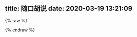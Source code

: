 title: 随口胡说
date: 2020-03-19 13:21:09
---


<script src="https://cdn.jsdelivr.net/npm/jquery@3.2.1/dist/jquery.min.js"></script>
<script>
    var appID="091PTJVtHs0SgCL7aYyiMffR-MdYXbMMI";
    var appKEY="P76xlgEUy82LoiAdw3b3Awce";
    var per=2;
    var lazy=1;
    var slanguage="zh";
    var bgimg="https://assets.cyfan.top/file/CYF-PicBed/pic/img/13.jpg";
    var atemoji_array={
            huaji: "https://cdn.jsdelivr.net/gh/moezx/cdn@3.1.9/img/Sakura/images/smilies/icon_huaji.gif",
            baiyan:"https://cdn.jsdelivr.net/gh/Artitalk/Artitalk-emoji/baiyan.png",
            bishi:"https://cdn.jsdelivr.net/gh/Artitalk/Artitalk-emoji/bishi.png",
            bizui:"https://cdn.jsdelivr.net/gh/Artitalk/Artitalk-emoji/bizui.png",
            chan:"https://cdn.jsdelivr.net/gh/Artitalk/Artitalk-emoji/chan.png"
      }
</script>

{% raw %}
<div id="artitalk_main"></div>
{% endraw %}
<script type="text/javascript" src="https://cdn.jsdelivr.net/npm/artitalk"></script>



<!--
# 原因：

Hexo作为静态博客 ~~唯一~~ 的问题就是不想静态博客那样快捷的发牢骚,如果作为博文又搞得博客像怨妇篇一样,所以干脆新建了这个文档.
<details>
<summary> -2020</summary>
 
 <details>
<summary> --奇妙的七月</summary>

#### ---2日
 
泪目了，破解Xuehai平板被抓了，哭了哭了 ![](https://img.cyfan.top/pic/moji/stick_60.png) 
 
</details>
 
<details>
<summary> --<span class="heimu">蕉</span>焦灼的六月</summary>

### ---29日

眼睛瞎了看不见？~~意大利炮轰眼睛！~~

额咳咳，那么你可以看到，在最近的一篇文章里，图片被压缩的惨不忍睹。

然而这有必要，因为自从我把一张5MB的图片有损压缩80%后，正常看上去几乎不便，大小只有50kb。

不过呢,正常情况下以后不会压那么狠了，正常图片压缩成原来的60%，头图压缩成80%，这样既节省空间也方便加载。

之所以不用webp,是因为我用的LazyLoad与webp不兼容;嗯.

GoogleAdsense通过了【我的天哪，提交了将近4个月才过审】，不过放心，我也很厌烦那种一大堆广告铺天盖地的，我的广告只有一个，蜗居在评论框下面，并且采用懒加载，完全不会拖慢加载速度。

Google分析报告指出js拖速度导致字体显示慢。 `font-disply` 据说不错,就剩下一天了,明天就去学校了,今天把这个解决.

CloudFlare的 `Rocket-Loader` 可以优化js,但是链接不是本站 `/cdn-cgi` ,而是 `ajax.cloudflare.com` ,这让我直接打消这个念头 


### ---28日

有必要对图片进行压缩了。

刚才试了一下PicGo中的 `picgo-plugin-sharp` 效果十分显著，一张4MB的jpg图片压成Webp之后就只有300kb，而且图片质量几乎不变。

Google分析也很明确指出了,图片太大是得分低的最主要原因：

![](https://img.cyfan.top/pic/postpic/20200628101723.JPG)

~~好在PicGo有这样一插件，以牺牲不到2s的CPU时间换来访客的舒适度还是很划算的。~~

然而比较恼火，ios的Safari中如果有懒加载，webp就会加载不出来，而jpg可以，这就很人类疑惑行为。最终采用了tinyjpg和Caesium压缩。

### ---27日

中考考完了<img src="https://img.cyfan.top/pic/moji/%E9%95%BF%E8%8D%89.png">，忙里偷闲对网站做了很多小更改，比较大的如

- 修改IPFS快速上传与镜像二合一
- 建立CDN介绍页面
- 通过CloudFlareCDNAPI几乎无耗时获取用户侧信息
- 将博客部署成 `travis-ci` ，实现在线更新博客<span class="heimu">省得在学校无法更新博客</span>.[然而比较令人难堪的是，博客nodejs拓展特别多，git上传了将近一个小时，不过接下来更新博客就不用那么麻烦了]<img src="https://travis-ci.com/ChenYFan/blog.svg?branch=master">【以及CloudFlare缓存更新速度有点难堪】

过几天在扯吧，现在回去潜水了<img src="https://img.cyfan.top/pic/moji/huaji.gif">

其实也是方便了我在手机端进行修改，额，不过手机端打字确实不是很舒服，还是电脑为主力。

</details>
<details>
<summary> --痛苦的五月</summary>

#### ---23日

~~WTM~~，GoogleDrive如果用GDindex，正常下载大文件或视频也就算了，下载一个2MB的文件居然要杀毒！神奇算法居然一次杀毒要10秒！！！更令人666的是，大文件不杀毒，小文件杀的的飞起！没杀完直接给404？！？！
最让我无语的是，这个功能取消不了...<img src="https://img.cyfan.top/pic/moji/lh.jpg">
这就导致在16-23日间博客图片迟迟打不开的原因
Workers更是在后台爆异常，严重拖慢了速度。
<img src="https://img.cyfan.top/pic/post/pasted-205.png" height=45% width=45%>
简称：脑阔疼。

目前所有图片已迁移至OneDrive，自己下载速度大概有500kb/s，用的是ODM搭建与Tencent的SCF，好像OneDrive也就5GB，要求不大，能拿来图床就行了，反正视频照样走GDrive。

因为获取到后就直接走302跳转到微软直链下载，效率是差了点，不过比走GDrive（20s）或Github（12s），平均下来只要6s就够了，小图片秒开，况且OneDrive可以映射在Windows里成为一个硬盘，正常做图床还方便修改，足够了。

SCF的收费相当良心，前面免费额度估计是用不完的，反正我又不是拿来做网盘，就是个图床，能走40万GBs100万次，对于我这个小博主来说，基本不太可能，当然，各位大侠手下留情，我似乎没招惹什么人吧。
<img src="https://img.cyfan.top/pic/post/pasted-205.jpg" height=45% width=45%>

换图床的好处就是大大减少了走Githubpages流量，因为我整个博客不带图片只有15MB，可以算作轻巧了。

不过脑子一抽把SCF选到硅谷去了，欸欸欸，下次有空再换到东京香港吧，下周期中考试过了先。



#### ---16日

一个月下来，感觉和池里头那几头大王八一样，整天划水摸鱼。
啊啊啊啊啊啊，29号期中考试啊啊啊啊，我摸鱼的日子又要到头了么？
还有因为疫情原因，我的创新班暑假就放一星期！！！啊啊啊啊啊啊哭了哭了，感觉我要无限拖更了呜呜呜。
我要死了呜呜呜呜呜。
趁死之前把图床换到GoogleDrive直链网盘上，省得走Github和CloudFlare速度太慢了，还浪费Github空间，以下是截图：
替换图床前：
<img src="https://img.cyfan.top/pic/post/pasted-196.jpg" height=45% width=45%>
<img src="https://img.cyfan.top/pic/post/pasted-197.jpg" height=45% width=45%>
<img src="https://img.cyfan.top/pic/post/pasted-198.jpg" height=45% width=45%>
<img src="https://img.cyfan.top/pic/post/pasted-199.jpg" height=45% width=45%>
替换图床后：
<img src="https://img.cyfan.top/pic/post/pasted-200.jpg" height=45% width=45%>
<img src="https://img.cyfan.top/pic/post/pasted-201.jpg" height=45% width=45%>
<img src="https://img.cyfan.top/pic/post/pasted-202.jpg" height=45% width=45%>
<img src="https://img.cyfan.top/pic/post/pasted-203.jpg" height=45% width=45%>
 
我地妈呀，我居然有这么多图片！！！
<img src="https://img.cyfan.top/pic/post/pasted-204.jpg" height=45% width=45%>
幸好早点迁移过来了，(*≧︶≦))(￣▽￣* )ゞ
以后上传走Workers，至少不要走Github就行。


#### ---1日

累累累累，高中生活丰富多彩，五一长假日日忙碌。
求是楼[1]，求是楼，一跃解千愁，问君能有几多愁，恰似一江春水向东流。

[1]求是楼:温中最高的建筑,17层+一天线,目测高度将近100m.
</details>
<details>
<summary> --愚人的四月</summary>

#### ---11日


<img src="https://img.cyfan.top/pic/post/pasted-194.png" height=45% width=45%>

这下连个<kbd>忽略警告，继续访问</kbd>也没有了（つ﹏⊂）


#### ---2日

脑子好多了，就不鸽了，继续<span class="heimu">瞎几把</span>乱扯.

#### ---1日

生病了，不是新冠，就是作死外出淋了雨，感冒了，不咳嗽，有一点点发烧（37.7°C），头痛【一走路就感觉脑壳要裂开了】，手臂疼，手脚冰凉【别说我有没有肺炎，我现在咳都不咳，一咳就脑壳疼】，老是出冷汗，身体不适，博客暂停3天。

今天是愚人节，但我真的没心情和大家开玩笑，谢谢大家体谅。停更期间依旧会回复和添加友链，只不过时间没这么快了，谢谢大家体谅。
</details>
<details>
<summary> --中二的三月</summary>

#### ---23日
<details>
<summary> 塔拉里的故事（源自wikipedia特色词条）</summary>
出生	约1772年

逝世	1798年（约26岁）

职业	军人、街头艺人

塔拉里（法语：Tarrare或Tarare，约1772年－1798年）是位法国军人和艺人，以异乎寻常的饮食习惯闻名。他总是饥肠辘辘，能够吃下海量的肉类。由于父母实在供养不起，所以他十几岁时就离开了家。他与一帮小偷和妓女走遍法国，以招摇撞骗为生。他能吞下软木塞、石头、活的动物，以及满满一篮苹果。凭着这样的“技艺”，塔拉里到达巴黎，成为街头艺人。

第一次反法同盟建立后，塔拉里加入法国革命军。由于军粮无法满足胃口，他会吃掉排水沟甚至垃圾堆中能够找到的任何食物，但即便如此，他的情况还是随饥饿恶化。精疲力尽之下，塔拉里住进医院，工作人员开展一系列医学实验来研究他的食量。在此期间，他一顿就能吃掉15人量的食物，还吃掉了活猫、活蛇、活蜥蜴和小狗，甚至根本没嚼一口就吞掉一条鳗鱼。虽然食量惊人，但塔拉里的体型正常，而且除精神萎靡外也没有表现出任何精神类疾病迹象。

亚历山大·德·博阿尔内将军打算充分利用塔拉里的“才能”充当法国军队信使，先让他吞下文件，穿过敌军战线到达安全地点后再把文件从粪便中拉出来。不幸的是，塔拉里不会说德语，首次上路就被普鲁士军队所擒，受尽折磨后才回到法国军队。

经历这次教训后，塔拉里决定采取任何手段纠正自己的食欲问题，先后服用鸦片酊、烟丸、葡萄醋和水煮蛋。但这些治疗都以失败告终。医生无法让他控制饮食，饥饿的塔拉里会设法溜出医院，在水沟、垃圾堆以及屠夫的商店外搜寻下水，甚至意图喝下医院中其他病人的血，或是吃掉太平间的尸体。院方怀疑他吃掉了一个孩子，因此将塔拉里赶了出去。四年后，他出现在凡尔赛镇，患上严重的肺结核，之后又患上严重腹泻，于不久后去世。

# 童年和早期经历
1772年前后，塔拉里生于法国里昂附近的乡间[1][2][注 1]，具体出生日期已无从考证，甚至连“塔拉里”到底是其真名还是绰号都已无法确定[3]。

塔拉里从小胃口惊人，十几岁时，他已经能够在一天里吃掉四分之一头牛，重量几乎和他本人一样[4][5]。父母实在供养不起，只能把他赶出家门[1][6]。此后几年里，他跟随一帮窃贼和妓女走遍全国[7]，通过乞讨和偷窃获取食物[1]，之后成为职业骗子，在法国各地招摇撞骗为生[6][8]。塔拉里吃瓶塞、石头和活动物的举动吸引他人驻足观看，他还一个接一个大口吞掉整篮苹果[1][6]。他吃起食物来狼吞虎咽，特别喜欢吃蛇肉[2][8]。

1788年，塔拉里来到巴黎，成为街头艺人[6]。这段时间他的事业总体还算成功，但也有一次因表演过程中出现问题患上严重的肠梗阻[6]。围观的众人将他抬到医院，接受强力泻药治疗[6]。完全康复后，塔拉里提议现场表演，自称能吃掉医生的怀表和表链，吉罗（M. Giraud）医生对此不为所动，并警告塔拉里，如果真吃掉这些东西，自己就会把他剖开取回[6][8]。

# 外貌和行为
虽然食量异常之大，但塔拉里身型苗条、体重适中[9]。17岁时，他的体重只有45公斤[1][5]。据称，他有一头异常柔软的金发，嘴巴特别宽，一口牙齿严重变色[9]，几乎都看不出来哪里是嘴唇[10][11]。如果没有吃东西，他的皮肤会非常松弛，甚至可以把腹部的皮肤在腰部卷起来[9][10]。吃饱后，他的腹部会胀大得“像个巨大的气球”[6]。他脸颊的皮肤也很松弛，皱巴巴地挂在脸上，他可以在嘴里放进苹果或12个鸡蛋，这时脸上的皮肤才会完全伸展开来[11][12]。他的体温总是很高，大汗淋漓，而且一直散发出狐臭[9][11]，根据记载，塔拉里的狐臭非常严重，他人只要走到20步以内就无法忍受[11]。同时这种体臭还会在他进食后加剧[10][11]，他的眼睛和脸颊会布满血丝[9]，别人还能看到他身上散发出蒸汽[11]。他还会变得昏昏欲睡，睡觉期间会大声打嗝，下巴还有吞咽动作[11]。他还患有慢性腹泻，据称排便“臭到超乎所有人的想象”[11]。虽大量摄入食物，但塔拉里并不会经常呕吐，体重也没有显著增长[13]。在他人眼里，塔拉里除食量惊人外没有明显的精神疾病或异常行为迹象[13]，只不过精神上较为萎靡不振而已[11][14]。

造成塔拉里食量如此之大的原因尚不清楚。虽然这一时期也存在其他类似行为的记录，但没有任何一起记录下来的现代多食症案例像他这样极端，而且除塔拉里外，也没有任何同时期病人死后有过验尸[15]。甲状腺功能亢进症可能诱发极大的食欲和体重快速下降，有专家推测，塔拉里的症状可能是因杏仁核或腹内侧核受损而导致，已知动物在伤及杏仁核或腹内侧核时会引发多食症[16]。

# 军旅生涯
第一次反法同盟建立后，塔拉里加入法国革命军[4][6]。不幸的是，军粮也无法满足他的胃口[6]。他会和战友一起外出执行任务，获得他人的口粮为回报，并在垃圾堆里寻找残羹剩饭[5]，但还是吃不饱[1]。精疲力尽的他被送进上莱茵省苏茨-上莱茵的部队医院[1]。虽然一人独得四人份口粮，但塔拉里还是饿得慌[8]，水槽或垃圾箱中的食物残渣他都不会放过[6]，还会吃掉其他病人吃剩的食物[1]，甚至潜入药剂师的房间偷吃膏药[1]。军医无法理解他何以会有如此之大的胃口，军队命令塔拉里留在部队医院，接受第九轻骑兵团外科医生考维尔（Dr. Courville[注 2]）、乔治·迪迪埃（George Didier），以及医院外科主任佩尔西男爵（Baron Percy）设计的生理学实验。[6]

“在他面前，猫和狗都落荒而逃，仿佛都意识到了他在准备要让它们迎接怎样的命运。”[9]

# 佩尔西男爵
考维尔和佩尔西决定检验塔拉里到底能吃掉多少食物。他们安排医院大门旁准备15名劳工分量的膳食，通常来说医院工作人员不会让塔拉里走到食物跟前，但这次考维尔允许病人不受他人干扰地走到台前[6]。塔拉里吃掉了整整两个大肉饼，几盘油脂和盐，还喝掉了15.14升牛奶，然后马上就倒头大睡[2][17]。考维尔发现，塔拉里的腹部膨胀起来并且绷紧，就像个大气球[6][17]。另一次测试是在他面前放了只活猫。塔拉里用牙齿撕开猫的腹部，先是喝掉血液，然后把除骨头外的整只猫都吃了下去，再把皮毛和皮肤呕吐出来[2][8]。此后，医院工作人员尝试过多种动物，如蛇、蜥蜴和小狗等，全被他吞下肚[9]，他还曾用牙齿咬碎鳗鱼的头，然后整条吞下肚[2]。

# 军队信使
在医院里当了几个月实验品后，军方打算让塔拉里继续服役[9]。考维尔医生非常希望能继续研究病人的饮食习性和消化系统，他向亚历山大·德·博阿尔内将军（General Alexandre de Beauharnais）建议，让塔拉里的“才干”为军队所用[9]。他先将文件放入木盒，让塔拉里吞下木盒，两天后，木盒出现在粪便中，里面的文件依然清晰可读[9][17]。考维尔于是向将军建议，让塔拉里充当军队信使，因为他可以“携带”文件通过敌区，即便搜身也无法发现[9]。

博阿尔内将军召集莱茵河集团军的各级指挥官，共同验证塔拉里的“工作能力”[9]。塔拉里成功吞下盒子，并获得一独轮车的公牛内脏作为奖励[2]，他马上就在一堆将军面前把这14公斤生牛肺和牛肝全吃掉了[9][18]。

经过这次成功的展示，塔拉里正式成为莱茵河集团军的间谍。博阿尔内将军对塔拉里用身体携带信件的能力深信不疑，但也担心其精神状态能否担此大任，所以一开始并不愿将重要军事文件交给他。[19]塔拉里的第一项任务是前去诺伊施塔特附近，给一位遭普鲁士人囚禁的法国上校捎信[9]。军方告诉塔拉里，他肚里文件的军事意义极大，但那实际上不过是博阿尔内将军写的便条，要求上校确认是否收到文件，如果收到，那么就把任何有关普鲁士军队动向的信息再传回来[19]。

塔拉里假扮成德国农民，借夜色掩护穿过普鲁士战线[19]。但由于他不会说德语[10]，因此当地居民很快就对他留上了神，还上报了普鲁士军方，塔拉里于是在兰道郊外被擒。普鲁士军人对他搜身检查，但没有发现任何疑点，面对敌人鞭打，塔拉里忠于使命、坚不吐实。[19]他被带到当地普鲁士军队指挥官佐格里将军（General Zoegli）面前，但仍然拒绝交待，因此入狱[19]。经过24小时的关押，塔拉里让步了，向敌人交待了传递信息的计策[19]。他被锁进茅房，木盒在被他吞下30小时后终于重见天日[17][19]。由于塔拉里先前声称自己带有至关重要的军事情报，因此佐格里将军在看到博阿尔内将军的“情报”后怒发冲冠，下令将塔拉里送上绞架，并且绞索都已经套到犯人脖子上[19][注 3]。但就在最后一刻，佐格里心软了，塔拉里被带离绞架后又经受了一顿痛打，然后在法军战线附近获释[19]。

# 治疗
间谍生涯出师不利之下，塔拉里开始竭尽全力避服兵役。他回到医院，向佩尔西表示愿接受任何治疗方案。[19]佩尔西先给病人试服鸦片酊，然后是葡萄醋和烟丸，但都无济于事[17][19]。接下来佩尔西又给塔拉里吃下大量水煮蛋，但这同样无法压制病人的食欲[20]。医生想方设法让塔拉里控制饮食，但都徒劳无功，他会设法溜出医院，在屠夫的店铺外搜寻下水，与流浪狗争抢排水沟、小巷和垃圾堆里的腐肉[2][17][20]。医院工作人员先后多次抓到他吸食正在放血病人的血液，还打算吃掉太平间的尸体[2][17]。其他医生认为塔拉里患有精神疾病，因此向佩尔西施压，要求将病人转送疯人院，但佩尔西仍然打算继续实验，所以塔拉里也继续留在部队医院[20]。

经过一段时日，有位14个月大的孩童失踪，院方立即怀疑到塔拉里的头上。这一次，佩尔西没有（或者也是无法）替病人辩护，医院工作人员将塔拉里赶了出去，他再也没有回来。[17][20]

# 逝世
4年后（1798年），凡尔赛镇一家医院有位名叫泰西（M. Tessier）的医生与佩尔西取得联络，称院中有位病人希望能见佩尔西一面。这个病人正是已经卧病在床、身体虚弱的塔拉里。[20]塔拉里告诉佩尔西，自己曾于两年前吞下一只金叉，相信正是因为这只金叉留在体内导致他现在如此虚弱，希望佩尔西能想办法把金叉弄出去。但佩尔西发现，病人实际上患有晚期肺结核。[20]一个月后，塔拉里开始持续不断地腹泻，并在不久后去世[20]。

尸体很快腐烂，医院的医生拒绝解剖[20]。但泰西却希望通过检查病人体内找到病因，而且他也好奇，那支金叉是不是真的留在塔拉里体内[20]。经过验尸，医生发现塔拉里的食道异常之宽，而且医生只需打开病人的下巴就能从宽阔的通道一直看到胃里[21]。医生还发现塔拉里的尸体里到处都有脓[17]，肝脏和胆囊都异常之大[17]，胃非常庞大，但到处都是溃疡[10]，胃占据了腹腔的大部分空间[17][20]。

但是，泰西一直都没能找到那只金叉[22]。
</details>


#### ---22日

试了一下本地打开博客和网上打开博客时间居然差不多...

F12看了一下博客，5秒加载时间一半是不蒜子的功劳...

.不蒜子最近似乎有点不稳定，欸,暂时移除它吧,有空看看cnzz行不行..

多bb一句：移除后基本秒开了，CloudFlare确实NB！

#### ---21日

换了个主题，啥功能都集成了，渲染速度提升了，强烈推荐fluid！

---


<img src="https://img.cyfan.top/pic/post/pasted-81.png" width="75%" height="75%">

不好意思，谷歌，我有点无法理解你的思维。


#### ---20日

主题更换完成，修改小记：Gitalk、Google统计、lazyload

---

华丽丽的分割线

---

对不起，我又换成fluid了<img src="https://img.cyfan.top/pic/moji/huaji.png">，而且意外的发现这可以随便加表情<img src="https://img.cyfan.top/pic/moji/huaji.png"><img src="https://img.cyfan.top/pic/moji/zhuaji.png"><img src="https://img.cyfan.top/pic/moji/yhuaji.png">

---

After a few hundred years, GitHub will become the world's largest digital cemetery, and most of the users have passed away. However, their homepages, projects and commit history describe what they did during their lifetime.
几百年后，GitHub将成为世界上最大的数字公墓，大部分用户已经去世。然而，他们的主页、项目和提交历史描述了他们一生中所做的事情。


#### ---19日

同学们啊，博客刚开始用千万不要用NexT了啊，现在出坑还来的及啊。

NexT专属内建标签在其它主题是不兼容的，不兼容的！这意味着一旦入坑换主题就很麻烦了啊！！！！

今天下午本来是想跳槽到 `diaspora` ，结果因为不兼容 `note class_name` 导致无法使用。

血亏啊啊啊啊啊啊啊w(&Д&)w

</details>

</details>
-->

